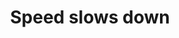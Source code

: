 ---
title: 'Speed slows down'
redirect_to:
  - 'https://discuss.pencil2d.org/t/speed-slows-down/1347'
---